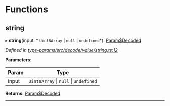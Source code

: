 

# Functions

<a id="string"></a>

##  string

▸ **string**(input: * `Uint8Array` &#124; `null` &#124; `undefined`*): [Param$Decoded](_type_params_src_types_d_.md#param_decoded)

*Defined in [type-params/src/decode/value/string.ts:12](https://github.com/polkadot-js/api/blob/ef78f2a/packages/type-params/src/decode/value/string.ts#L12)*

**Parameters:**

| Param | Type |
| ------ | ------ |
| input |  `Uint8Array` &#124; `null` &#124; `undefined`|

**Returns:** [Param$Decoded](_type_params_src_types_d_.md#param_decoded)

___

